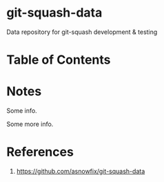 # git-squash-data <!-- omit in toc -->

Data repository for git-squash development &amp; testing

# Table of Contents <!-- omit in toc -->



# Notes

Some info.

Some more info.

# References

1. https://github.com/asnowfix/git-squash-data

